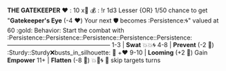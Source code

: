 __**THE GATEKEEPER**__
:heart: : 10 x:busts_in_silhouette:
:moneybag: : !r 1d3 Lesser {OR} 1/50 chance to get "**Gatekeeper's Eye** (-4 :heart:) Your next :shield: becomes :Persistence::cyclone:" valued at 60 :gold:
Behavior: Start the combat with :Persistence::Persistence::Persistence::Persistence::Persistence:
—————————————————
1-3   | **Swat** :boom::boom::cyclone:
4-8   | **Prevent** (-2 :game_die:) :Sturdy::Sturdy:x:busts_in_silhouette: :twisted_rightwards_arrows: +:heart:
9-10 | **Looming** (+2 :game_die:) Gain __Empower__
11+    | **Flatten** (-8 :game_die:) :boom::no_entry_sign::cyclone: :twisted_rightwards_arrows: skip targets turns
